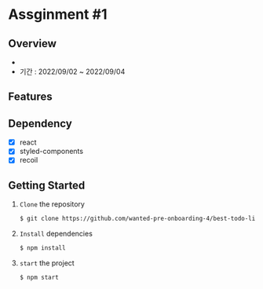 # Assginment #1

## Overview

-
- 기간 : 2022/09/02 ~ 2022/09/04

## Features

## Dependency

- [x] react
- [x] styled-components
- [x] recoil

## Getting Started

1. `Clone` the repository

   ```markdown
   $ git clone https://github.com/wanted-pre-onboarding-4/best-todo-list.git
   ```

2. `Install` dependencies

   ```markdown
   $ npm install
   ```

3. `start` the project

   ```markdown
   $ npm start
   ```
